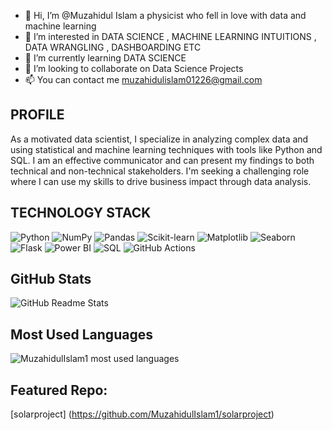 - 👋 Hi, I’m @Muzahidul Islam a physicist who fell in love with data and machine learning 
- 👀 I’m interested in DATA SCIENCE , MACHINE LEARNING INTUITIONS , DATA WRANGLING , DASHBOARDING ETC
- 🌱 I’m currently learning DATA SCIENCE
- 💞️ I’m looking to collaborate on Data Science Projects
- 📫 You can contact me muzahidulislam01226@gmail.com
## PROFILE
As a motivated data scientist, I specialize in analyzing complex data and using
statistical and machine learning techniques with tools like Python and SQL. I
am an effective communicator and can present my findings to both technical
and non-technical stakeholders. I'm seeking a challenging role where I can use
my skills to drive business impact through data analysis.

## TECHNOLOGY STACK
![Python](https://img.shields.io/badge/-Python-3776AB?style=flat-square&logo=python&logoColor=white)
![NumPy](https://img.shields.io/badge/-NumPy-013243?style=flat-square&logo=numpy&logoColor=white)
![Pandas](https://img.shields.io/badge/-Pandas-150458?style=flat-square&logo=pandas&logoColor=white)
![Scikit-learn](https://img.shields.io/badge/-Scikit--learn-F7931E?style=flat-square&logo=scikit-learn&logoColor=white)
![Matplotlib](https://img.shields.io/badge/-Matplotlib-11557c?style=flat-square&logo=python&logoColor=white)
![Seaborn](https://img.shields.io/badge/-Seaborn-3776AB?style=flat-square&logo=python&logoColor=white)
![Flask](https://img.shields.io/badge/-Flask-000000?style=flat-square&logo=flask&logoColor=white)
![Power BI](https://img.shields.io/badge/-Power%20BI-F2C811?style=flat-square&logo=power-bi&logoColor=black)
![SQL](https://img.shields.io/badge/-SQL-4479A1?style=flat-square&logo=Microsoft-SQL-Server&logoColor=white)
![GitHub Actions](https://img.shields.io/badge/-GitHub%20Actions-2088FF?style=flat-square&logo=github-actions&logoColor=white)


<!---
MuzahidulIslam1/MuzahidulIslam1 is a ✨ special ✨ repository because its `README.md` (this file) appears on your GitHub profile.
You can click the Preview link to take a look at your changes.
--->
## GitHub Stats

![GitHub Readme Stats](https://github-readme-stats.vercel.app/api?username=MuzahidulIslam1&show_icons=true&theme=radical)



 
## Most Used Languages

![MuzahidulIslam1 most used languages](https://github-readme-stats.vercel.app/api/top-langs/?username=MuzahidulIslam1&layout=compact)

## Featured Repo:
[solarproject] (https://github.com/MuzahidulIslam1/solarproject)
